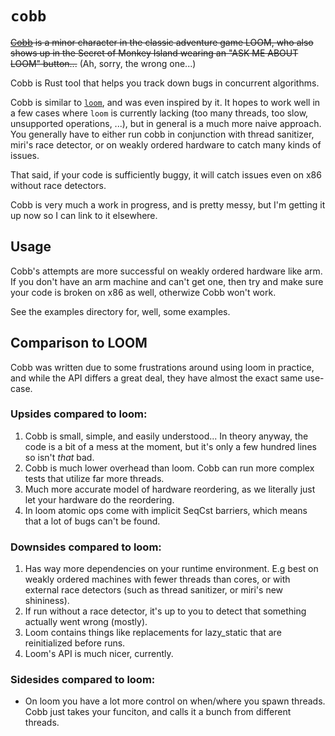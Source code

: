 # `cobb`

~~[Cobb](https://monkeyisland.fandom.com/wiki/Cobb) is a minor character in the classic adventure game LOOM, who also shows up in the Secret of Monkey Island wearing an "ASK ME ABOUT LOOM" button...~~ (Ah, sorry, the wrong one...)

Cobb is Rust tool that helps you track down bugs in concurrent algorithms.

Cobb is similar to [`loom`](https://crates.io/crates/loom), and was even inspired by it. It hopes to work well in a few cases where `loom` is currently lacking (too many threads, too slow, unsupported operations, ...), but in general is a much more naive approach. You generally have to either run cobb in conjunction with thread sanitizer, miri's race detector, or on weakly ordered hardware to catch many kinds of issues.

That said, if your code is sufficiently buggy, it will catch issues even on x86 without race detectors.

Cobb is very much a work in progress, and is pretty messy, but I'm getting it up now so I can link to it elsewhere.

## Usage

Cobb's attempts are more successful on weakly ordered hardware like arm. If you don't have an arm machine and can't get one, then try and make sure your code is broken on x86 as well, otherwize Cobb won't work.

See the examples directory for, well, some examples.

## Comparison to LOOM

Cobb was written due to some frustrations around using loom in practice, and while the API differs a great deal, they have almost the exact same use-case.

### Upsides compared to loom:

1. Cobb is small, simple, and easily understood... In theory anyway, the code is a bit of a mess at the moment, but it's only a few hundred lines so isn't *that* bad.
2. Cobb is much lower overhead than loom. Cobb can run more complex tests that utilize far more threads.
3. Much more accurate model of hardware reordering, as we literally just let your hardware do the reordering.
4. In loom atomic ops come with implicit SeqCst barriers, which means that a lot of bugs can't be found.

### Downsides compared to loom:
1. Has way more dependencies on your runtime environment. E.g best on weakly ordered machines with fewer threads than cores, or with external race detectors (such as thread sanitizer, or miri's new shininess).
2. If run without a race detector, it's up to you to detect that something actually went wrong (mostly).
3. Loom contains things like replacements for lazy_static that are reinitialized before runs.
4. Loom's API is much nicer, currently.

### Sidesides compared to loom:
- On loom you have a lot more control on when/where you spawn threads. Cobb just takes your funciton, and calls it a bunch from different threads.
